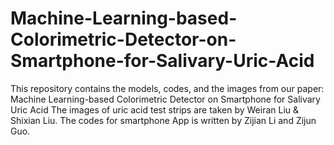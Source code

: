 # Machine-Learning-based-Colorimetric-Detector-on-Smartphone-for-Salivary-Uric-Acid
 This repository contains the models, codes, and the images from our paper: Machine Learning-based Colorimetric Detector on Smartphone for Salivary Uric Acid
 The images of uric acid test strips are taken by Weiran Liu & Shixian Liu.
 The codes for smartphone App is written by Zijian Li and Zijun Guo.
